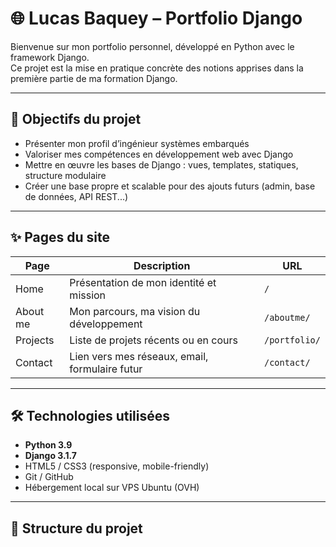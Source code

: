# 🌐 Lucas Baquey – Portfolio Django

Bienvenue sur mon portfolio personnel, développé en Python avec le framework Django.  
Ce projet est la mise en pratique concrète des notions apprises dans la première partie de ma formation Django.

---

## 🚀 Objectifs du projet

- Présenter mon profil d’ingénieur systèmes embarqués
- Valoriser mes compétences en développement web avec Django
- Mettre en œuvre les bases de Django : vues, templates, statiques, structure modulaire
- Créer une base propre et scalable pour des ajouts futurs (admin, base de données, API REST...)

---

## ✨ Pages du site

| Page        | Description                                      | URL                  |
|-------------|--------------------------------------------------|-----------------------|
| Home        | Présentation de mon identité et mission          | `/`                  |
| About me    | Mon parcours, ma vision du développement         | `/aboutme/`          |
| Projects    | Liste de projets récents ou en cours             | `/portfolio/`        |
| Contact     | Lien vers mes réseaux, email, formulaire futur   | `/contact/`          |

---

## 🛠️ Technologies utilisées

- **Python 3.9**
- **Django 3.1.7**
- HTML5 / CSS3 (responsive, mobile-friendly)
- Git / GitHub
- Hébergement local sur VPS Ubuntu (OVH)

---

## 📁 Structure du projet

